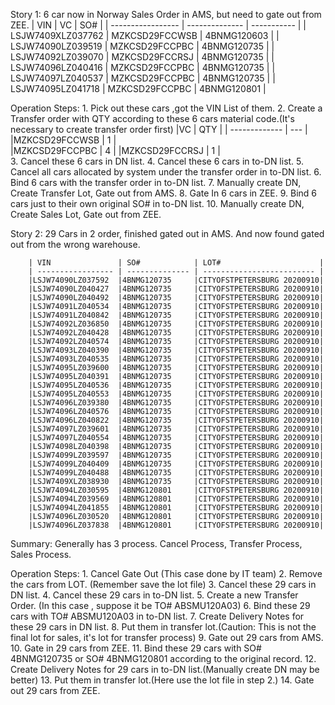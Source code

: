 Story 1:
	6 car now in Norway Sales Order in AMS, but need to gate out from ZEE.
        | VIN               | VC             | SO#         |
        | ----------------- | -------------- | ----------- |
        | LSJW7409XLZ037762	| MZKCSD29FCCWSB | 4BNMG120603 |
        | LSJW74090LZ039519	| MZKCSD29FCCPBC | 4BNMG120735 |
        | LSJW74092LZ039070	| MZKCSD29FCCRSJ | 4BNMG120735 |
        | LSJW74096LZ040416	| MZKCSD29FCCPBC | 4BNMG120735 |
        | LSJW74097LZ040537	| MZKCSD29FCCPBC | 4BNMG120735 |
        | LSJW74095LZ041718 | MZKCSD29FCCPBC | 4BNMG120801 |

Operation Steps:
	1. Pick out these cars ,got the VIN List of them.
	2. Create a Transfer order with QTY according to these 6 cars material code.(It's necessary to create transfer order first)
		|VC             | QTY |
        | ------------- | --- | 
        |MZKCSD29FCCWSB	| 1   |  
		|MZKCSD29FCCPBC	| 4   |
		|MZKCSD29FCCRSJ	| 1   |  
	3. Cancel these 6 cars in DN list.
	4. Cancel these 6 cars in to-DN list.
	5. Cancel all cars allocated by system under the transfer order in to-DN list.
	6. Bind 6 cars with the transfer order in to-DN list.
	7. Manually create DN, Create Transfer Lot, Gate out from AMS.
	8. Gate In 6 cars in ZEE.
	9. Bind 6 cars just to their own original SO# in to-DN list.
	10. Manually create DN, Create Sales Lot, Gate out from ZEE.


Story 2:
	29 Cars in 2 order, finished gated out in AMS. And now found gated out from the wrong warehouse.

	    | VIN               | SO#            | LOT#         			 |
        | ----------------- | -------------- | ------------------------- |
		|LSJW74090LZ037592	|4BNMG120735	 |CITYOFSTPETERSBURG 20200910|
		|LSJW74090LZ040427	|4BNMG120735	 |CITYOFSTPETERSBURG 20200910|
		|LSJW74090LZ040492	|4BNMG120735	 |CITYOFSTPETERSBURG 20200910|
		|LSJW74091LZ040534	|4BNMG120735	 |CITYOFSTPETERSBURG 20200910|
		|LSJW74091LZ040842	|4BNMG120735	 |CITYOFSTPETERSBURG 20200910|
		|LSJW74092LZ036850	|4BNMG120735	 |CITYOFSTPETERSBURG 20200910|
		|LSJW74092LZ040428	|4BNMG120735	 |CITYOFSTPETERSBURG 20200910|
		|LSJW74092LZ040574	|4BNMG120735	 |CITYOFSTPETERSBURG 20200910|
		|LSJW74093LZ040390	|4BNMG120735	 |CITYOFSTPETERSBURG 20200910|
		|LSJW74093LZ040535	|4BNMG120735	 |CITYOFSTPETERSBURG 20200910|
		|LSJW74095LZ039600	|4BNMG120735	 |CITYOFSTPETERSBURG 20200910|
		|LSJW74095LZ040391	|4BNMG120735	 |CITYOFSTPETERSBURG 20200910|
		|LSJW74095LZ040536	|4BNMG120735	 |CITYOFSTPETERSBURG 20200910|
		|LSJW74095LZ040553	|4BNMG120735	 |CITYOFSTPETERSBURG 20200910|
		|LSJW74096LZ039380	|4BNMG120735	 |CITYOFSTPETERSBURG 20200910|
		|LSJW74096LZ040576	|4BNMG120735	 |CITYOFSTPETERSBURG 20200910|
		|LSJW74096LZ040822	|4BNMG120735	 |CITYOFSTPETERSBURG 20200910|
		|LSJW74097LZ039601	|4BNMG120735	 |CITYOFSTPETERSBURG 20200910|
		|LSJW74097LZ040554	|4BNMG120735	 |CITYOFSTPETERSBURG 20200910|
		|LSJW74098LZ040398	|4BNMG120735	 |CITYOFSTPETERSBURG 20200910|
		|LSJW74099LZ039597	|4BNMG120735	 |CITYOFSTPETERSBURG 20200910|
		|LSJW74099LZ040409	|4BNMG120735	 |CITYOFSTPETERSBURG 20200910|
		|LSJW74099LZ040488	|4BNMG120735	 |CITYOFSTPETERSBURG 20200910|
		|LSJW7409XLZ038930	|4BNMG120735	 |CITYOFSTPETERSBURG 20200910|
		|LSJW74094LZ030595	|4BNMG120801	 |CITYOFSTPETERSBURG 20200910|
		|LSJW74094LZ039569	|4BNMG120801	 |CITYOFSTPETERSBURG 20200910|
		|LSJW74094LZ041855	|4BNMG120801	 |CITYOFSTPETERSBURG 20200910|
		|LSJW74096LZ030520	|4BNMG120801	 |CITYOFSTPETERSBURG 20200910|
		|LSJW74096LZ037838	|4BNMG120801	 |CITYOFSTPETERSBURG 20200910|

Summary:
	Generally has 3 process. Cancel Process, Transfer Process, Sales Process.

Operation Steps:
	1. Cancel Gate Out (This case done by IT team)
	2. Remove the cars from LOT. (Remember save the lot file)
	3. Cancel these 29 cars in DN list.
	4. Cancel these 29 cars in to-DN list.
	5. Create a new Transfer Order. (In this case , suppose it be TO# ABSMU120A03)
	6. Bind these 29 cars with TO# ABSMU120A03 in to-DN list.
	7. Create Delivery Notes for these 29 cars in DN list.
	8. Put them in transfer lot.(Caution: This is not the final lot for sales, it's lot for transfer process)
	9. Gate out 29 cars from AMS.
	10. Gate in 29 cars from ZEE.
	11. Bind these 29 cars with SO# 4BNMG120735 or SO# 4BNMG120801 according to the original record.
	12. Create Delivery Notes for 29 cars in to-DN list.(Manually create DN may be better)
	13. Put them in transfer lot.(Here use the lot file in step 2.)
	14. Gate out 29 cars from ZEE.

